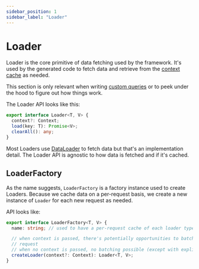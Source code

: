 ```yaml
---
sidebar_position: 1
sidebar_label: "Loader"
---
```


# Loader

Loader is the core primitive of data fetching used by the framework. It's used by the generated code to fetch data and retrieve from the [context cache](/docs/core-concepts/context-caching) as needed.

This section is only relevant when writing [custom queries](/docs/custom-data-access/custom-queries) or to peek under the hood to figure out how things work.

The Loader API looks like this:

```ts
export interface Loader<T, V> {
  context?: Context;
  load(key: T): Promise<V>;
  clearAll(): any;
}
```

Most Loaders use [DataLoader](https://github.com/graphql/dataloader) to fetch data but that's an implementation detail. The Loader API is agnostic to how data is fetched and if it's cached. 

## LoaderFactory

As the name suggests, `LoaderFactory` is a factory instance used to create Loaders. Because we cache data on a per-request basis, we create a new instance of `Loader` for each new request as needed.

API looks like:

```ts
export interface LoaderFactory<T, V> {
  name: string; // used to have a per-request cache of each loader type

  // when context is passed, there's potentially opportunities to batch data in the same
  // request
  // when no context is passed, no batching possible (except with explicit call to loadMany API)
  createLoader(context?: Context): Loader<T, V>;
}
```
